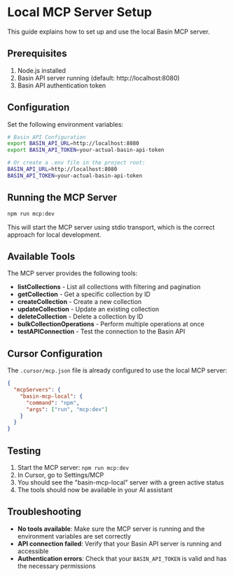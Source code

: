 # Local MCP Server Setup

This guide explains how to set up and use the local Basin MCP server.

## Prerequisites

1. Node.js installed
2. Basin API server running (default: http://localhost:8080)
3. Basin API authentication token

## Configuration

Set the following environment variables:

```bash
# Basin API Configuration
export BASIN_API_URL=http://localhost:8080
export BASIN_API_TOKEN=your-actual-basin-api-token

# Or create a .env file in the project root:
BASIN_API_URL=http://localhost:8080
BASIN_API_TOKEN=your-actual-basin-api-token
```

## Running the MCP Server

```bash
npm run mcp:dev
```

This will start the MCP server using stdio transport, which is the correct approach for local development.

## Available Tools

The MCP server provides the following tools:

- **listCollections** - List all collections with filtering and pagination
- **getCollection** - Get a specific collection by ID
- **createCollection** - Create a new collection
- **updateCollection** - Update an existing collection
- **deleteCollection** - Delete a collection by ID
- **bulkCollectionOperations** - Perform multiple operations at once
- **testAPIConnection** - Test the connection to the Basin API

## Cursor Configuration

The `.cursor/mcp.json` file is already configured to use the local MCP server:

```json
{
  "mcpServers": {
    "basin-mcp-local": {
      "command": "npm",
      "args": ["run", "mcp:dev"]
    }
  }
}
```

## Testing

1. Start the MCP server: `npm run mcp:dev`
2. In Cursor, go to Settings/MCP
3. You should see the "basin-mcp-local" server with a green active status
4. The tools should now be available in your AI assistant

## Troubleshooting

- **No tools available**: Make sure the MCP server is running and the environment variables are set correctly
- **API connection failed**: Verify that your Basin API server is running and accessible
- **Authentication errors**: Check that your `BASIN_API_TOKEN` is valid and has the necessary permissions
